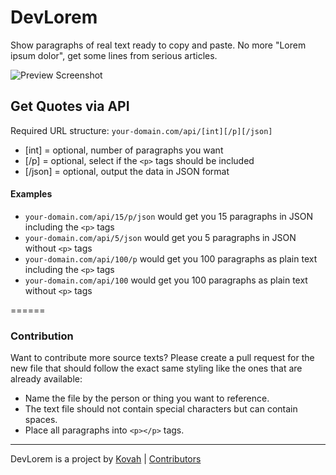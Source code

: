 # DevLorem

Show paragraphs of real text ready to copy and paste. No more "Lorem ipsum dolor", get some lines from serious articles.

![Preview Screenshot](http://i.imgur.com/u4CEZiF.jpg)

## Get Quotes via API

Required URL structure:
`your-domain.com/api/[int][/p][/json]`

* [int] = optional, number of paragraphs you want
* [/p] = optional, select if the `<p>` tags should be included
* [/json] = optional, output the data in JSON format

#### Examples

* `your-domain.com/api/15/p/json` would get you 15 paragraphs in JSON including the `<p>` tags
* `your-domain.com/api/5/json` would get you 5 paragraphs in JSON without `<p>` tags
* `your-domain.com/api/100/p` would get you 100 paragraphs as plain text including the `<p>` tags
* `your-domain.com/api/100` would get you 100 paragraphs as plain text without `<p>` tags

======

### Contribution

Want to contribute more source texts? Please create a pull request for the new file that should follow the exact same styling like the ones that are already available:

* Name the file by the person or thing you want to reference.
* The text file should not contain special characters but can contain spaces.
* Place all paragraphs into `<p></p>` tags.

------

DevLorem is a project by [Kovah](https://kovah.de) | [Contributors](https://github.com/Kovah/CorporateLorem/graphs/contributors)